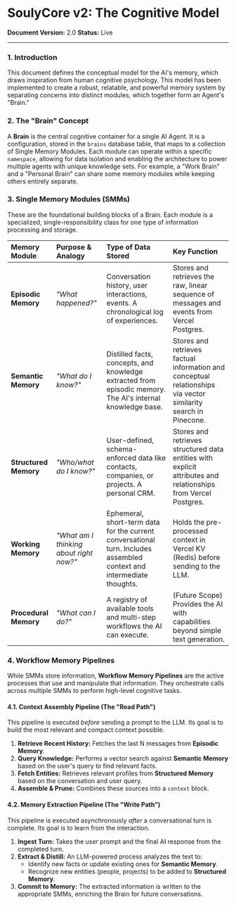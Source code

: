 # SoulyCore v2: The Cognitive Model

**Document Version:** 2.0
**Status:** Live

---

### 1. Introduction

This document defines the conceptual model for the AI's memory, which draws inspiration from human cognitive psychology. This model has been implemented to create a robust, relatable, and powerful memory system by separating concerns into distinct modules, which together form an Agent's "Brain."

### 2. The "Brain" Concept

A **Brain** is the central cognitive container for a single AI Agent. It is a configuration, stored in the `brains` database table, that maps to a collection of Single Memory Modules. Each module can operate within a specific `namespace`, allowing for data isolation and enabling the architecture to power multiple agents with unique knowledge sets. For example, a "Work Brain" and a "Personal Brain" can share some memory modules while keeping others entirely separate.

### 3. Single Memory Modules (SMMs)

These are the foundational building blocks of a Brain. Each module is a specialized, single-responsibility class for one type of information processing and storage.

| Memory Module | Purpose & Analogy | Type of Data Stored | Key Function |
| :--- | :--- | :--- | :--- |
| **Episodic Memory** | *"What happened?"* | Conversation history, user interactions, events. A chronological log of experiences. | Stores and retrieves the raw, linear sequence of messages and events from Vercel Postgres. |
| **Semantic Memory** | *"What do I know?"* | Distilled facts, concepts, and knowledge extracted from episodic memory. The AI's internal knowledge base. | Stores and retrieves factual information and conceptual relationships via vector similarity search in Pinecone. |
| **Structured Memory**| *"Who/what do I know?"*| User-defined, schema-enforced data like contacts, companies, or projects. A personal CRM. | Stores and retrieves structured data entities with explicit attributes and relationships from Vercel Postgres. |
| **Working Memory** | *"What am I thinking about right now?"* | Ephemeral, short-term data for the current conversational turn. Includes assembled context and intermediate thoughts. | Holds the pre-processed context in Vercel KV (Redis) before sending to the LLM. |
| **Procedural Memory**| *"What can I do?"* | A registry of available tools and multi-step workflows the AI can execute. | (Future Scope) Provides the AI with capabilities beyond simple text generation. |


### 4. Workflow Memory Pipelines

While SMMs store information, **Workflow Memory Pipelines** are the active processes that use and manipulate that information. They orchestrate calls across multiple SMMs to perform high-level cognitive tasks.

#### 4.1. Context Assembly Pipeline (The "Read Path")
This pipeline is executed *before* sending a prompt to the LLM. Its goal is to build the most relevant and compact context possible.
1.  **Retrieve Recent History:** Fetches the last N messages from **Episodic Memory**.
2.  **Query Knowledge:** Performs a vector search against **Semantic Memory** based on the user's query to find relevant facts.
3.  **Fetch Entities:** Retrieves relevant profiles from **Structured Memory** based on the conversation and user query.
4.  **Assemble & Prune:** Combines these sources into a `context` block.

#### 4.2. Memory Extraction Pipeline (The "Write Path")
This pipeline is executed asynchronously *after* a conversational turn is complete. Its goal is to learn from the interaction.
1.  **Ingest Turn:** Takes the user prompt and the final AI response from the completed turn.
2.  **Extract & Distill:** An LLM-powered process analyzes the text to:
    *   Identify new facts or update existing ones for **Semantic Memory**.
    *   Recognize new entities (people, projects) to be added to **Structured Memory**.
3.  **Commit to Memory:** The extracted information is written to the appropriate SMMs, enriching the Brain for future conversations.